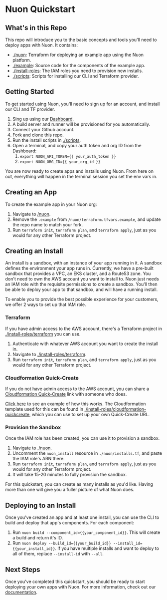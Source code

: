 # Nuon Quickstart

## What's in this Repo

This repo will introduce you to the basic concepts and tools you'll need to deploy apps with Nuon. It contains:

- [./nuon](./nuon): Terraform for deploying an example app using the Nuon platform.
- [./example](./example): Source code for the components of the example app.
- [./install-roles](./install-roles): The IAM roles you need to provision new installs.
- [./scripts](./scripts): Scripts for installing our CLI and Terraform provider.

## Getting Started

To get started using Nuon, you'll need to sign up for an account, and install our CLI and TF provider.

1. Sing up using our [Dashboard](https://app.nuon.co/sign-in).
1. A build server and runner will be provisioned for you automatically.
1. Connect your Github account.
1. Fork and clone this repo.
1. Run the install scripts in [./scripts](./scripts).
1. Open a terminal, and copy your auth token and org ID from the Dashboard:
    1. `export NUON_API_TOKEN={{ your_auth_token }}`
    1. `export NUON_ORG_ID={{ your_org_id }}`

You are now ready to create apps and installs using Nuon. From here on out, everything will happen in the terminal session you set the env vars in.

## Creating an App

To create the example app in your Nuon org:

1. Navigate to [/nuon](./nuon).
1. Remove the `.example` from  `/nuon/terraform.tfvars.example`, and update the repo name to match your fork.
1. Run `terraform init`, `terraform plan`, and `terraform apply`, just as you would for any other Terraform project.

## Creating an Install

An install is a sandbox, with an instance of your app running in it. A sandbox defines the environment your app runs in. Currently, we have a pre-built sandbox that provides a VPC, an EKS cluster, and a Route53 zone. You don't need to own the AWS account you want to install to. Nuon just needs an IAM role with the requisite permissions to create a sandbox. You'll then be able to deploy your app to that sandbox, and will have a running install.

To enable you to provide the best possible experience for your customers, we offer 2 ways to set up that IAM role.

### Terraform

If you have admin access to the AWS account, there's a Terraform project in [./install-roles/terraform](./install-roles/terraform) you can use.

1. Authenticate with whatever AWS account you want to create the install in.
1. Navigate to [./install-roles/terraform](./install-roles/terraform).
1. Run `terraform init`, `terraform plan`, and `terraform apply`, just as you would for any other Terraform project.

### Cloudformation Quick-Create

If you do not have admin access to the AWS account, you can share a [Cloudformation Quick-Create](https://docs.aws.amazon.com/AWSCloudFormation/latest/UserGuide/cfn-console-create-stacks-quick-create-links.html) link with someone who does.

[Click here](https://us-west-2.console.aws.amazon.com/cloudformation/home#/stacks/quickcreate?templateUrl=https://nuon-sandbox-boostrap-poc.s3.us-west-2.amazonaws.com/index.yaml&stackName=install-roles) to see an example of how this works. The Cloudformation template used for this can be found in [./install-roles/cloudformation-quickcreate](./install-roles/cloudformation-quickcreate), which you can use to set up your own Quick-Create URL.

### Provision the Sandbox

Once the IAM role has been created, you can use it to provision a sandbox.

1. Navigate to [./nuon](./nuon).
1. Uncomment the `nuon_install` resource in `./nuon/installs.tf`, and paste the IAM role's ARN there.
1. Run `terraform init`, `terraform plan`, and `terraform apply`, just as you would for any other Terraform project.
1. It will take 15-20 minutes to fully provision the sandbox.

For this quickstart, you can create as many installs as you'd like. Having more than one will give you a fuller picture of what Nuon does.

## Deploying to an Install

Once you've created an app and at least one install, you can use the CLI to build and deploy that app's components. For each component:

1. Run `nuon build --component_id={{your_component_id}}`. This will create a build and return it's ID.
1. Run `nuon deploy --build_id={{your_build_id}} --install_id={{your_install_id}}`. If you have multiple installs and want to deploy to all of them, replace `--install-id` with `--all`.

## Next Steps

Once you've completed this quickstart, you should be ready to start deploying your own apps with Nuon. For more information, check out our [documentation](https://docs.nuon.co/).
